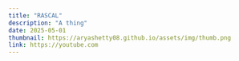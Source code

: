 ```yaml
---
title: "RASCAL"
description: "A thing"
date: 2025-05-01
thumbnail: https://aryashetty08.github.io/assets/img/thumb.png
link: https://youtube.com
---
```

